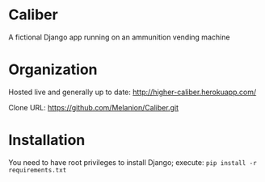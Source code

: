 Caliber
=======

A fictional Django app running on an ammunition vending machine


Organization
============
Hosted live and generally up to date:
    http://higher-caliber.herokuapp.com/

Clone URL:
    https://github.com/Melanion/Caliber.git


Installation
============
You need to have root privileges to install Django; execute:
    `pip install -r requirements.txt`

